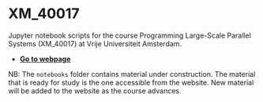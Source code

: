 # XM_40017
Jupyter notebook scripts for the course Programming Large-Scale Parallel Systems (XM_40017) at Vrije Universiteit Amsterdam. 

- [**Go to webpage**](https://fverdugo.github.io/XM_40017/dev)

NB: The `notebooks` folder contains material under construction. The material that is ready for study is the one accessible from the website. New material will be added to the website as the course advances.
